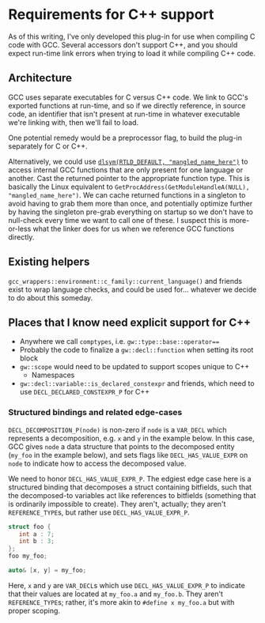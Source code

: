 
# Requirements for C++ support

As of this writing, I've only developed this plug-in for use when compiling C code with GCC. Several accessors don't support C++, and you should expect run-time link errors when trying to load it while compiling C++ code.

## Architecture

GCC uses separate executables for C versus C++ code. We link to GCC's exported functions at run-time, and so if we directly reference, in source code, an identifier that isn't present at run-time in whatever executable we're linking with, then we'll fail to load.

One potential remedy would be a preprocessor flag, to build the plug-in separately for C or C++.

Alternatively, we could use [`dlsym(RTLD_DEFAULT, "mangled_name_here")`](https://pubs.opengroup.org/onlinepubs/009696899/functions/dlsym.html) to access internal GCC functions that are only present for one language or another. Cast the returned pointer to the appropriate function type. This is basically the Linux equivalent to `GetProcAddress(GetModuleHandleA(NULL), "mangled_name_here")`. We can cache returned functions in a singleton to avoid having to grab them more than once, and potentially optimize further by having the singleton pre-grab everything on startup so we don't have to null-check every time we want to call one of these. I suspect this is more-or-less what the linker does for us when we reference GCC functions directly.

## Existing helpers

`gcc_wrappers::environment::c_family::current_language()` and friends exist to wrap language checks, and could be used for... whatever we decide to do about this someday.

## Places that I know need explicit support for C++

* Anywhere we call `comptypes`, i.e. `gw::type::base::operator==`
* Probably the code to finalize a `gw::decl::function` when setting its root block
* `gw::scope` would need to be updated to support scopes unique to C++
  * Namespaces
* `gw::decl::variable::is_declared_constexpr` and friends, which need to use `DECL_DECLARED_CONSTEXPR_P` for C++

### Structured bindings and related edge-cases

`DECL_DECOMPOSITION_P(node)` is non-zero if `node` is a `VAR_DECL` which represents a decomposition, e.g. `x` and `y` in the example below. In this case, GCC gives `node` a data structure that points to the decomposed entity (`my_foo` in the example below), and sets flags like `DECL_HAS_VALUE_EXPR` on `node` to indicate how to access the decomposed value.

We need to honor `DECL_HAS_VALUE_EXPR_P`. The edgiest edge case here is a structured binding that decomposes a struct containing bitfields, such that the decomposed-to variables act like references to bitfields (something that is ordinarily impossible to create). They aren't, actually; they aren't `REFERENCE_TYPE`s, but rather use `DECL_HAS_VALUE_EXPR_P`.

```c++
struct foo {
   int a : 7;
   int b : 3;
};
foo my_foo;

auto& [x, y] = my_foo;
```

Here, `x` and `y` are `VAR_DECL`s which use `DECL_HAS_VALUE_EXPR_P` to indicate that their values are located at `my_foo.a` and `my_foo.b`. They aren't `REFERENCE_TYPE`s; rather, it's more akin to `#define x my_foo.a` but with proper scoping.

